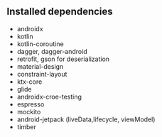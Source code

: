 ## Installed dependencies
*   androidx
*   kotlin
*   kotlin-coroutine
*   dagger, dagger-android
*   retrofit, gson for deserialization
*   material-design
*   constraint-layout
*   ktx-core
*   glide
*   androidx-croe-testing
*   espresso
*   mockito
*   android-jetpack (liveData,lifecycle, viewModel)
*   timber